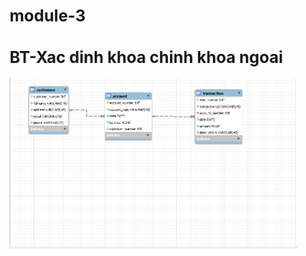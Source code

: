 # module-3

# BT-Xac dinh khoa chinh khoa ngoai
![Test Image 3](week1/BT-XacDinhKhoaChinhKhoaNgoai/BT-XacDinhKhoaChinhKhoaNgoai.png)